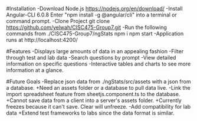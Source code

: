 #Installation
-Download Node.js
	https://nodejs.org/en/download/
-Install Angular-CLI 6.0.8
	Enter "npm install -g @angular/cli" into a terminal  or command prompt.
-Clone Project
	git clone https://github.com/yelwah/CISC475-Group7.git
-Run the following commands from ./CISC475-Group7/ngStats 
	npm i
	npm start
-Application runs at http://localhost:4200/

#Features
-Displays large amounts of data in an appealing fashion
-Filter through test and lab data
-Search questions by prompt
-View detailed information on specific questions
-Interactive tables and charts to see more information at a glance. 

#Future Goals
-Replace json data from ./ngStats/src/assets with a json from a database.
	+Need an assets folder or a database to pull data live.
-Link the import spreadsheet feature from sheetjs.component.ts to the database.
	+Cannot save data from a client into a server's assets folder.
	+Currently freezes because it can't save. Clear will unfreeze.
-Add compatibility for lab data
	+Extend test frameworks to labs since the data format is similar. 